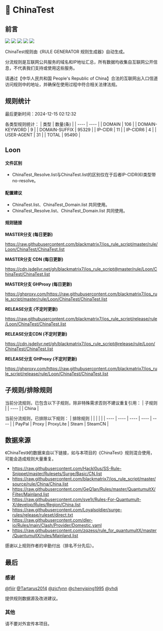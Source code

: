 # 🧸 ChinaTest

## 前言

![](https://shields.io/badge/-移除重复规则-ff69b4) ![](https://shields.io/badge/-DOMAIN与DOMAIN--SUFFIX合并-green) ![](https://shields.io/badge/-DOMAIN--SUFFIX间合并-critical) ![](https://shields.io/badge/-DOMAIN--SUFFIX与DOMAIN--KEYWORD合并-blue) ![](https://shields.io/badge/-IP--CIDR(6)合并-blueviolet) 

ChinaTest规则由《RULE GENERATOR 规则生成器》自动生成。

分流规则是互联网公共服务的域名和IP地址汇总，所有数据均收集自互联网公开信息，不代表我们支持或使用这些服务。

请通过【中华人民共和国 People's Republic of China】合法的互联网出入口信道访问规则中的地址，并确保在使用过程中符合相关法律法规。

## 规则统计

最后更新时间：2024-12-15 02:12:32

各类型规则统计：
| 类型 | 数量(条)  | 
| ---- | ----  |
| DOMAIN | 106  | 
| DOMAIN-KEYWORD | 9  | 
| DOMAIN-SUFFIX | 95329  | 
| IP-CIDR | 11  | 
| IP-CIDR6 | 4  | 
| USER-AGENT | 31  | 
| TOTAL | 95490  | 


## Loon 

#### 文件区别
- ChinaTest_Resolve.list与ChinaTest.list的区别仅在于后者IP-CIDR(6)类型带no-resolve。

#### 配置建议
- ChinaTest.list、ChinaTest_Domain.list 共同使用。
- ChinaTest_Resolve.list、ChinaTest_Domain.list 共同使用。

#### 规则链接
**MASTER分支 (每日更新)**

https://raw.githubusercontent.com/blackmatrix7/ios_rule_script/master/rule/Loon/ChinaTest/ChinaTest.list

**MASTER分支 CDN (每日更新)**

https://cdn.jsdelivr.net/gh/blackmatrix7/ios_rule_script@master/rule/Loon/ChinaTest/ChinaTest.list

**MASTER分支 GHProxy (每日更新)**

https://ghproxy.com/https://raw.githubusercontent.com/blackmatrix7/ios_rule_script/master/rule/Loon/ChinaTest/ChinaTest.list

**RELEASE分支 (不定时更新)**

https://raw.githubusercontent.com/blackmatrix7/ios_rule_script/release/rule/Loon/ChinaTest/ChinaTest.list

**RELEASE分支CDN (不定时更新)**

https://cdn.jsdelivr.net/gh/blackmatrix7/ios_rule_script@release/rule/Loon/ChinaTest/ChinaTest.list

**RELEASE分支 GHProxy (不定时更新)**

https://ghproxy.com/https://raw.githubusercontent.com/blackmatrix7/ios_rule_script/release/rule/Loon/ChinaTest/ChinaTest.list

## 子规则/排除规则

当前分流规则，已包含以下子规则，除非特殊需求否则不建议重复引用：
| 子规则  | 
| ----  |
| China  | 


当前分流规则，已排除以下规则：
| 排除规则  |  |  |  |  | 
| ---- | ---- | ---- | ---- | ----  |
| PayPal | Proxy | ProxyLite | Steam | SteamCN  | 

## 数据来源

《ChinaTest》的数据来自以下链接，如与本项目的《ChinaTest》规则混合使用，可能会造成规则大量重复。

- https://raw.githubusercontent.com/Hackl0us/SS-Rule-Snippet/master/Rulesets/Surge/Basic/CN.list
- https://raw.githubusercontent.com/blackmatrix7/ios_rule_script/master/source/rule/China/China.list
- https://raw.githubusercontent.com/GeQ1an/Rules/master/QuantumultX/Filter/Mainland.list
- https://raw.githubusercontent.com/sve1r/Rules-For-Quantumult-X/develop/Rules/Region/China.list
- https://raw.githubusercontent.com/Loyalsoldier/surge-rules/release/ruleset/direct.txt
- https://raw.githubusercontent.com/dler-io/Rules/main/Clash/Provider/Domestic.yaml
- https://raw.githubusercontent.com/zqzess/rule_for_quantumultX/master/QuantumultX/rules/Mainland.list


感谢以上规则作者的辛勤付出（排名不分先后）。

## 最后

### 感谢

[@fiiir](https://github.com/fiiir) [@Tartarus2014](https://github.com/Tartarus2014) [@zjcfynn](https://github.com/zjcfynn) [@chenyiping1995](https://github.com/chenyiping1995) [@vhdj](https://github.com/vhdj)

提供规则数据源及改进建议。

### 其他

请不要对外宣传本项目。